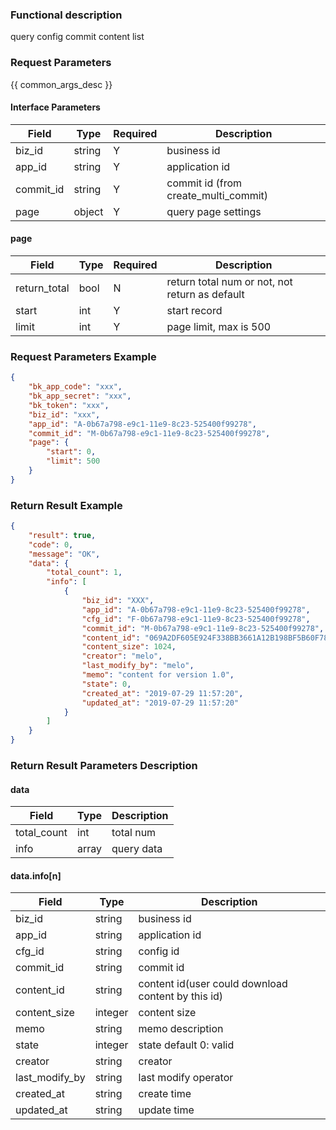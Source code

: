 ### Functional description

query config commit content list

### Request Parameters

{{ common_args_desc }}

#### Interface Parameters

| Field       | Type      | Required | Description |
|-------------|-----------|----------|-------------|
| biz_id      |  string   | Y        | business id |
| app_id      |  string   | Y        | application id |
| commit_id   |  string   | Y        | commit id (from create_multi_commit)   |
| page        |  object   | Y        | query page settings |

#### page

| Field        | Type   | Required | Description |
|--------------|--------|----------|-------------|
| return_total |  bool  | N        | return total num or not, not return as default |
| start        |  int   | Y        | start record |
| limit        |  int   | Y        | page limit, max is 500 |

### Request Parameters Example

```json
{
    "bk_app_code": "xxx",
    "bk_app_secret": "xxx",
    "bk_token": "xxx",
    "biz_id": "xxx",
    "app_id": "A-0b67a798-e9c1-11e9-8c23-525400f99278",
    "commit_id": "M-0b67a798-e9c1-11e9-8c23-525400f99278",
    "page": {
        "start": 0,
        "limit": 500
    }
}
```

### Return Result Example

```json
{
    "result": true,
    "code": 0,
    "message": "OK",
    "data": {
        "total_count": 1,
        "info": [
            {
                "biz_id": "XXX",
                "app_id": "A-0b67a798-e9c1-11e9-8c23-525400f99278",
                "cfg_id": "F-0b67a798-e9c1-11e9-8c23-525400f99278",
                "commit_id": "M-0b67a798-e9c1-11e9-8c23-525400f99278",
                "content_id": "069A2DF605E924F338BB3661A12B198BF5B60F785237153591ED3687F4E3A65D",
                "content_size": 1024,
                "creator": "melo",
                "last_modify_by": "melo",
                "memo": "content for version 1.0",
                "state": 0,
                "created_at": "2019-07-29 11:57:20",
                "updated_at": "2019-07-29 11:57:20"
            }
        ]
    }
}
```

### Return Result Parameters Description

#### data

| Field       | Type      | Description |
|-------------|-----------|-------------|
| total_count | int       | total num |
| info        | array     | query data |

#### data.info[n]

| Field          | Type      | Description |
|----------------|-----------|-------------|
| biz_id         |  string   | business id |
| app_id         |  string   | application id  |
| cfg_id         |  string   | config id   |
| commit_id      |  string   | commit id   |
| content_id     |  string   | content id(user could download content by this id) |
| content_size   |  integer  | content size |
| memo           |  string   | memo description |
| state          |  integer  | state default 0: valid |
| creator        |  string   | creator |
| last_modify_by |  string   | last modify operator |
| created_at     |  string   | create time |
| updated_at     |  string   | update time |
